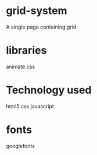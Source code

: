 # grid-system
A single page containing grid
# libraries
animate.css
# Technology used
html5
css 
javascript
# fonts
googlefonts

